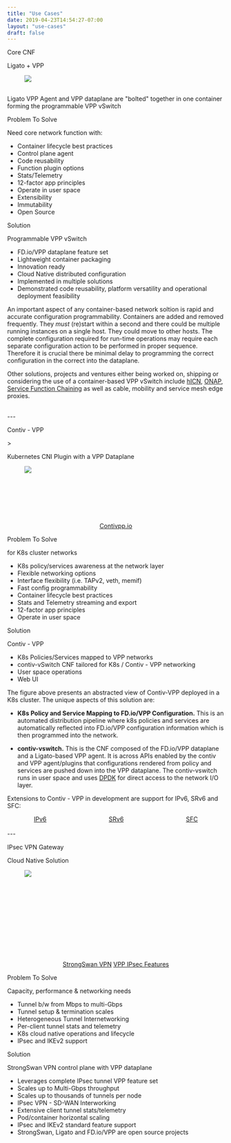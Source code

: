 ```yaml
---
title: "Use Cases"
date: 2019-04-23T14:54:27-07:00
layout: "use-cases"
draft: false
---
```




<div class="tile is-ancestor">
    <div class="tile is-12 is-parent">
        <div class="tile is-child box notification is-success">
            <p class="title">Core CNF</p>
        </div>
    </div>
</div>


<div class="tile is-ancestor">
    <div class="tile is-12">
        <div class="tile">
            <div class="tile is-parent is-8">
                <article class="tile is-child box">
                    <p class="title">Ligato + VPP</p>
                    <figure class="image is-4by3">
                        <img src="/images/ligato/ligato-cnf-evolve.svg">
                    </figure>
                    <div class="is-size-6" style="margin-top: 30px">
                    <p>
                     Ligato VPP Agent and VPP dataplane are "bolted" together in one container forming the programmable VPP vSwitch</p>
                    </div>                   
                </article>
            </div>
            <div class="tile is-parent is-vertical is-4">
                <article class="tile is-child box markdown-body">
                    <p class="title">Problem To Solve</p>
                    <p class="subtitle">Need core network function with:</p>
                    <div class="is-size-6">              
                    <ul>
                        <li>Container lifecycle best practices</li>
                        <li>Control plane agent</li>
                        <li>Code reusability</li>
                        <li>Function plugin options</li>
                        <li>Stats/Telemetry</li>
                        <li>12-factor app principles</li>
                        <li>Operate in user space</li>
                        <li>Extensibility</li>
                        <li>Immutability</li>
                        <li>Open Source</li>
                    </ul>
                    </div>
                </article>
                <article class="tile is-child box">
                    <p class="title">Solution</p>
                    <p class="subtitle">Programmable VPP vSwitch</p>
                    <div class="is-size-6">
                    <ul>
                       <li>FD.io/VPP dataplane feature set</li>
                       <li>Lightweight container packaging
                       <li>Innovation ready</li>
                       <li>Cloud Native distributed configuration 
                       <li>Implemented in multiple solutions
                       <li>Demonstrated code reusability, platform versatility and operational deployment feasibility</li>
                    </ul>                                                                                                                   
                </div>
                </article>
            </div>
        </div>
    </div>
</div>

An important aspect of any container-based network soltion is rapid and accurate configuration programmability. Containers are added and removed frequently. They _must_ (re)start within a second and there could be multiple running instances on a single host. They could move to other hosts. The complete configuration required for run-time operations may require each separate configuration action to be performed in proper sequence. Therefore it is crucial there be minimal delay to programming the correct configuration in the correct into the dataplane. 

Other solutions, projects and ventures either being worked on, shipping or considering the use of a container-based VPP vSwitch include [hICN](https://fd.io/2019/02/introducing-hybrid-information-centric-networking-hicn-a-new-fd-io-project/), [ONAP](https://www.onap.org), [Service Function Chaining](https://github.com/ligato/sfc-controller) as well as cable, mobility and service mesh edge proxies.

<br/>
---
<div class="tile is-ancestor">
    <div class="tile is-12 is-parent">
        <div class="tile is-child box notification is-link">
            <p class="title">Contiv - VPP</p>
        </div>
    </div>>
</div>

<div class="tile is-ancestor">
    <div class="tile is-12">
        <div class="tile">
            <div class="tile is-parent is-8">
                <article class="tile is-child box">
                    <p class="title">Kubernetes CNI Plugin with a VPP Dataplane</p>
                    <figure class="image is-4by3">
                        <img src="/images/ligato/ligato-contiv-vswitch2.svg">
                    </figure>                   
                    <div style="padding-top: 100px">
                        <div style="text-align: center">
                            <a href="https://contivpp.io"class="button is-link">Contivpp.io</a>
                        </div>
                    </div>
                </article>
            </div>
            <div class="tile is-parent is-vertical is-4">
                <article class="tile is-child box">
                    <p class="title">Problem To Solve</p>
                    <p class="subtitle">for K8s cluster networks</p>             
                        <ul class="is-size-6">
                            <li>K8s policy/services awareness at the network layer</li>
                            <li>Flexible networking options</li>
                            <li>Interface flexibility (i.e. TAPv2, veth, memif)
                            <li>Fast config programmability
                            <li>Container lifecycle best practices</li>
                            <li>Stats and Telemetry streaming and export</li>
                            <li>12-factor app principles</li>
                            <li>Operate in user space</li>
                        </ul>                    
                </article>
                <article class="tile is-child box outside">
                    <p class="title">Solution</p>
                    <p class="subtitle">Contiv - VPP</p>
                    <ul class="is-size-6">
                       <li>K8s Policies/Services mapped to VPP networks</li>
                       <li>contiv-vSwitch CNF tailored for K8s / Contiv - VPP networking</li>
                       <li>User space operations</li>
                       <li>Web UI</li>
                    </ul>                                                                                                                       
                </article>
            </div>
        </div>
    </div>
</div>

The figure above presents an abstracted view of Contiv-VPP deployed in a K8s cluster. The unique aspects of this solution are:

* __K8s Policy and Service Mapping to FD.io/VPP Configuration.__ This is an automated distribution pipeline where k8s policies and services are automatically reflected into FD.io/VPP configuration information which is then programmed into the network.    

* __contiv-vswitch.__ This is the CNF composed of the FD.io/VPP dataplane and a Ligato-based VPP agent. It is across APIs enabled by the contiv and VPP agent/plugins that configurations rendered from policy and services are pushed down into the VPP dataplane. The contiv-vswitch runs in user space and uses [DPDK](https://dpdk.org/) for direct access to the network I/O layer.


Extensions to Contiv - VPP in development are support for IPv6, SRv6 and SFC:

<div class="columns">
    <div class="column is-one-third">
        <div style="text-align: center">
            <a href="https://github.com/contiv/vpp/blob/master/docs/setup/IPV6.md"class="button is-link">IPv6</a>
       </div> 
  </div>    
  <div class="column">
        <div style="text-align: center">
          <a href="https://github.com/contiv/vpp/blob/master/docs/setup/SRV6.md"class="button is-link">SRv6</a>
        </div>  
  </div>
  <div class="column">
        <div style="text-align: center">
          <a href="https://github.com/contiv/vpp/tree/master/k8s/examples/sfc"class="button is-link">SFC</a>
        </div>  
  </div>
</div>

 

<br/>
---


<div class="tile is-ancestor">
    <div class="tile is-12 is-parent">
        <div class="tile is-child box notification is-danger">
            <p class="title">IPsec VPN Gateway</p>
        </div>
    </div>
</div>

<div class="tile is-ancestor">
    <div class="tile is-12">
        <div class="tile">
                <div class="tile is-parent is-8">
                        <article class="tile is-child box">
                            <p class="title">Cloud Native Solution</p>
                            <figure class="image is-5by5">
                                <img src="/images/ligato/kiknos-ipsec-vpn-gateway3.png">
                            </figure>
                            <div style="padding-top: 180px">
                                <div style="text-align: center">
                                    <a href="https://www.strongswan.org/" class="button is-danger has-text-white">StrongSwan VPN</a>
                                    <a href="https://wiki.fd.io/view/VPP/IPSec_and_IKEv2" class="button is-danger has-text-white">VPP IPsec Features</a>
                                </div>
                            </div>
                        </article>
        </div>
        <div class="tile is-parent is-vertical is-4">
                        <article class="tile is-child box">
                            <p class="title">Problem To Solve</p>
                            <p class="subtitle">Capacity, performance & networking needs</p>                                      
                            <ul class="is-size-6">
                                <li>Tunnel b/w from Mbps to multi-Gbps</li>
                                <li>Tunnel setup & termination scales</li>
                                <li>Heterogeneous Tunnel Internetworking</li>
                                <li>Per-client tunnel stats and telemetry</li>
                                <li>K8s cloud native operations and lifecycle</li>
                                <li>IPsec and IKEv2 support</li>                               
                            </ul> 
                        </article>
                        <article class="tile is-child box outside">
                            <p class="title">Solution</p>
                            <p class="subtitle">StrongSwan VPN control plane with VPP dataplane</p>
                            <ul class="is-size-6">
                                <li>Leverages complete IPsec tunnel VPP feature set</li>
                                <li>Scales up to Multi-Gbps throughput</li>
                                <li>Scales up to thousands of tunnels per node</li>
                                <li>IPsec VPN - SD-WAN Interworking</li>
                                <li>Extensive client tunnel stats/telemetry</li>
                                <li>Pod/container horizontal scaling</li>
                                <li>IPsec and IKEv2 standard feature support</li> 
                                <li>StrongSwan, Ligato and FD.io/VPP are open source projects</li>  
                            </ul>                                                                                                                     
                        </article>
        </div>
    </div>
</div>
</div>


